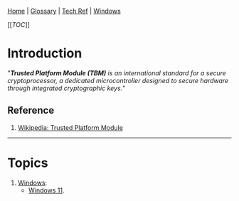 [Home](/Slalom-LLC/Slalom-Consulting) | [Glossary](/Glossary) | [Tech Ref](/Tech-Ref) | [Windows](/Tech-Ref/Microsoft/Microsoft-Windows)

[[_TOC_]]

# Introduction
"_***Trusted Platform Module (TBM)*** is an international standard for a secure cryptoprocessor, a dedicated microcontroller designed to secure hardware through integrated cryptographic keys._"

## Reference
1. [Wikipedia: Trusted Platform Module](https://en.wikipedia.org/wiki/Trusted_Platform_Module)

---
# Topics
1. [Windows](/Tech-Ref/Microsoft/Microsoft-Windows):
   - [Windows 11](/Tech-Ref/Microsoft/Microsoft-Windows/Windows-11).

